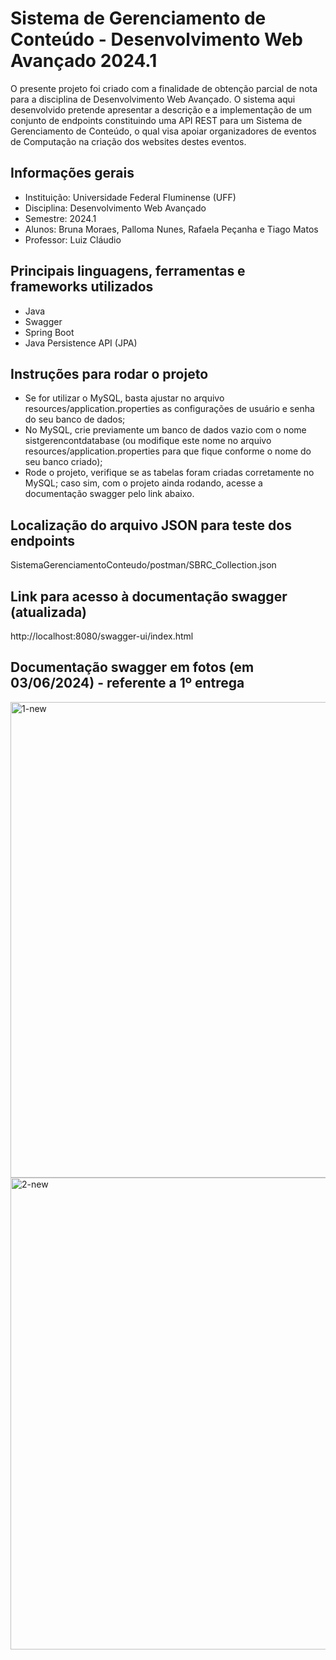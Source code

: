 # Sistema de Gerenciamento de Conteúdo - Desenvolvimento Web Avançado 2024.1
O presente projeto foi criado com a finalidade de obtenção parcial de nota para a disciplina de Desenvolvimento Web Avançado. O sistema aqui desenvolvido pretende apresentar a descrição e a implementação de um conjunto de endpoints constituindo uma API REST para um Sistema de Gerenciamento de Conteúdo, o qual visa apoiar organizadores de eventos de Computação na criação dos websites destes eventos.

## Informações gerais
- Instituição: Universidade Federal Fluminense (UFF)
- Disciplina: Desenvolvimento Web Avançado
- Semestre: 2024.1
- Alunos: Bruna Moraes, Palloma Nunes, Rafaela Peçanha e Tiago Matos
- Professor: Luiz Cláudio

## Principais linguagens, ferramentas e frameworks utilizados
- Java
- Swagger
- Spring Boot
- Java Persistence API (JPA)

## Instruções para rodar o projeto
- Se for utilizar o MySQL, basta ajustar no arquivo resources/application.properties as configurações de usuário e senha do seu banco de dados;
- No MySQL, crie previamente um banco de dados vazio com o nome sistgerencontdatabase (ou modifique este nome no arquivo resources/application.properties para que fique conforme o nome do seu banco criado);
- Rode o projeto, verifique se as tabelas foram criadas corretamente no MySQL; caso sim, com o projeto ainda rodando, acesse a documentação swagger pelo link abaixo.

## Localização do arquivo JSON para teste dos endpoints
SistemaGerenciamentoConteudo/postman/SBRC_Collection.json

## Link para acesso à documentação swagger (atualizada)
http://localhost:8080/swagger-ui/index.html

## Documentação swagger em fotos (em 03/06/2024) - referente a 1º entrega
<img width="761" alt="1-new" src="https://github.com/nunespalloma/SistemaGerenciamentoConteudo/assets/71555436/10294d61-9c09-4658-9cf3-f19e61fcc488">

<img width="755" alt="2-new" src="https://github.com/nunespalloma/SistemaGerenciamentoConteudo/assets/71555436/54bbaac2-82fa-4551-8319-84e6afe2b6ff">



